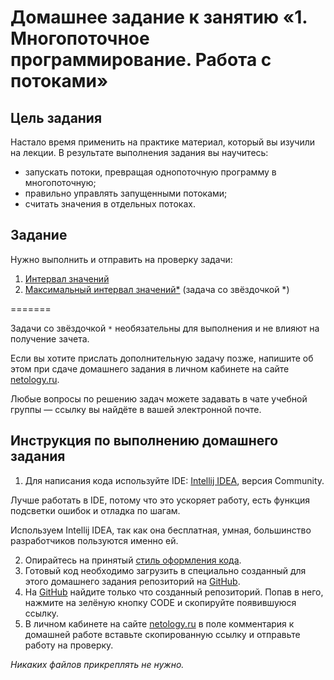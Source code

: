 # Домашнее задание к занятию «1. Многопоточное программирование. Работа с потоками»

## Цель задания

Настало время применить на практике материал, который вы изучили на лекции. В результате выполнения задания вы научитесь:

- запускать потоки, превращая однопоточную программу в многопоточную;
- правильно управлять запущенными потоками;
- считать значения в отдельных потоках. 

## Задание

Нужно выполнить и отправить на проверку задачи:

1. [Интервал значений](https://github.com/netology-code/jd-homeworks/blob/video/multithreading/task1/README.md)	
2. [Максимальный интервал значений*](https://github.com/netology-code/jd-homeworks/blob/video/multithreading/task2/README.md) (задача со звёздочкой *)

=======

Задачи со звёздочкой `*` необязательны для выполнения и не влияют на получение зачета.

Если вы хотите прислать дополнительную задачу позже, напишите об этом при сдаче домашнего задания в личном кабинете на сайте [netology.ru](https://netology.ru).

Любые вопросы по решению задач можете задавать в чате учебной группы — ссылку вы найдёте в вашей электронной почте.

## Инструкция по выполнению домашнего задания

1. Для написания кода используйте IDE: [Intellij IDEA](https://www.jetbrains.com/idea/download/), версия Community.

 Лучше работать в IDE, потому что это ускоряет работу, есть функция подсветки ошибок и отладка по шагам.
 
 Используем Intellij IDEA, так как она бесплатная, умная, большинство разработчиков пользуются именно ей.

2. Опирайтесь на принятый [стиль оформления кода](https://github.com/netology-code/codestyle/blob/master/java/README.md).
3. Готовый код необходимо загрузить в специально созданный для этого домашнего задания репозиторий на [GitHub](https://github.com/).
4. На [GitHub](https://github.com/) найдите только что созданный репозиторий. Попав в него, нажмите на зелёную кнопку CODE и скопируйте появившуюся ссылку.
5. В личном кабинете на сайте [netology.ru](https://netology.ru/) в поле комментария к домашней работе вставьте скопированную ссылку и отправьте работу на проверку.

*Никаких файлов прикреплять не нужно.*
